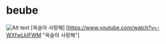 # beube
![Alt text](https://ncache.ilbe.com/files/attach/new/20160119/377678/7340513052/7340582306/7ce61943bb33dc2a15c61b7dc3595c84.jpg)
[옥슬아 사랑해] [https://www.youtube.com/watch?v=-WXfwLkIFWM "옥슬아 사랑해"]
 
